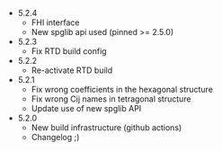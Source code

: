 * 5.2.4
    - FHI interface
    - New spglib api used (pinned >= 2.5.0)
* 5.2.3
    - Fix RTD build config
* 5.2.2
    - Re-activate RTD build
* 5.2.1
    - Fix wrong coefficients in the hexagonal structure
    - Fix wrong Cij names in tetragonal structure
    - Update use of new spglib API
* 5.2.0
    - New build infrastructure (github actions)
    - Changelog ;)
